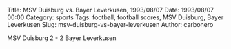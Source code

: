 Title: MSV Duisburg vs. Bayer Leverkusen, 1993/08/07
Date: 1993/08/07 00:00
Category: sports
Tags: football, football scores, MSV Duisburg, Bayer Leverkusen
Slug: msv-duisburg-vs-bayer-leverkusen
Author: carbonero


MSV Duisburg 2 - 2 Bayer Leverkusen
